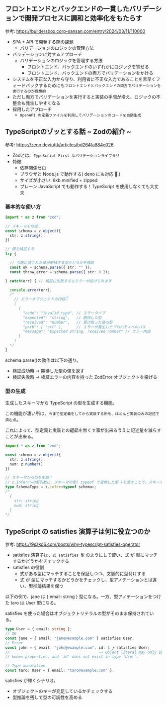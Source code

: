 ## フロントエンドとバックエンドの一貫したバリデーションで開発プロセスに調和と効率化をもたらす

参考: https://buildersbox.corp-sansan.com/entry/2024/03/11/110000

- SPA + API で開発する際の課題
  - バリデーションのロジックの管理方法
- バリデーションに対するアプローチ
  - バリデーションのロジックを管理する方法
    - フロントエンド、バックエンドのいずれかにロジックを寄せる
    - フロントエンド、バックエンドの両方でバリデーションをかける
- システムを不正な入力から守り、利用者に不正な入力であることを素早くフィードバックするためにも`フロントエンドとバックエンドの両方でバリデーションを実行するのが理想的`
- ただし両方でバリデーションを実行すると実装の手間が増え、ロジックの不整合も発生しやすくなる
- 採用したアプローチ
  - `OpenAPI の定義ファイルを利用してバリデーションのコードを自動生成`

## TypeScriptのゾッとする話 ~ Zodの紹介 ~

参考: https://zenn.dev/uttk/articles/bd264fa884e026

- Zodとは、`TypeScript First なバリデーションライブラリ`
- 特徴
  - 依存関係ゼロ
  - ブラウザと Node.js で動作する( deno にも対応 🦕 )
  - サイズが小さい: 8kb minified + zipped
  - プレーン JavaScript でも動作する！TypeScript を使用しなくても大丈夫

### 基本的な使い方

```ts
import * as z from "zod";

// スキーマを作成
const schema = z.object({
  str: z.string(),
})

// 値を検証する
try {

  // 引数に渡された値が期待する型かどうかを検証
  const ok = schema.parse({ str: "" });
  const throw_error = schema.parse({ str: 0 });

} catch(err) { // 検証に失敗するとエラーが投げられます

  console.error(err);
  /*
    // エラーオブジェクトの内容👇
    [
      {
        "code": "invalid_type", // エラータイプ
        "expected": "string",   // 期待した型
        "received": "number",   // 受け取った値の型
        "path": [ "str" ],      // エラーが発生したプロパティへのパス
        "message": "Expected string, received number" // エラー内容
      }
    ]
  */
}
```

schema.parse()の動作は以下の通り。

- 検証成功時 -> 期待した型の値を返す
-  検証失敗時 -> 検証エラーの内容を持った ZodError オブジェクトを投げる

### 型の生成

生成したスキーマから TypeScript の型を生成する機能。

この機能が凄い所は、`今まで型定義をしてから実装する所を、ほとんど実装のみの記述で済む点`。

これによって、型定義と実装との齟齬を無くす事が出来るうえに記述量を減らすことが出来る。

```ts
import * as z from "zod";

const schema = z.object({
  str: z.string(),
  num: z.number()
})

// スキーマから型を生成！
// z.infer<>の型引数に、スキーマの型( typeof で変換した型 )を渡すことで、スキーマが期待している値の型を生成することが出来る
type SchemaType = z.infer<typeof schema>;
/*
  {
    str: string
    num: string
  }
*/
```

## TypeScript の satisfies 演算子は何に役立つのか

参考: https://9sako6.com/posts/why-typescript-satisfies-operator

- satisfies 演算子は、`式 satisfies 型` のようにして使い、式 が 型にマッチするかどうかをチェックする
- satisfies の役割
  - 式がある型にマッチすることを保証しつつ、文脈的に型付けする
  - 式 が 型にマッチするかどうかをチェックし、型アノテーションとは違い、型推論結果を保つ


以下の例で、jane は { email: string } 型になる。一方、型アノテーションをつけた taro は User 型になる。

satisfies を使った場合はオブジェクトリテラルの型がそのまま保持されている。

```ts
type User = { email: string };
// OK
const jane = { email: "jane@example.com" } satisfies User;
// Error
const john = { email: "john@example.com", id: 1 } satisfies User;
//                                        ~~ Object literal may only specify
// known properties, and 'id' does not exist in type 'User'.

// Type annotation
const taro: User = { email: "taro@example.com" };
```

satisfies が輝くシナリオ。

- オブジェクトのキーが充足しているかチェックする
- 型推論を残して型の可読性を高める
